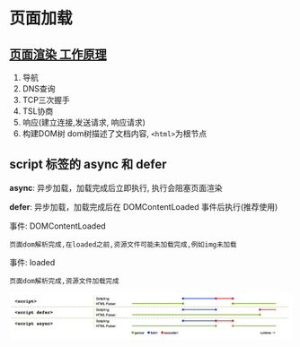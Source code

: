 # 页面加载

## [页面渲染 工作原理](https://developer.mozilla.org/zh-CN/docs/Web/Performance/How_browsers_work)
1. 导航
2. DNS查询
3. TCP三次握手
4. TSL协商
5. 响应(建立连接,发送请求, 响应请求)
6. 构建DOM树
    dom树描述了文档内容, `<html>`为根节点

## script 标签的 async 和 defer
**async**: 异步加载，加载完成后立即执行, 执行会阻塞页面渲染

**defer**: 异步加载，加载完成后在 DOMContentLoaded 事件后执行(推荐使用)

事件: DOMContentLoaded

    页面dom解析完成,在loaded之前,资源文件可能未加载完成,例如img未加载

事件: loaded

    页面dom解析完成,资源文件加载完成


![解析顺序图](../assets/image/async-defer.jpg)

